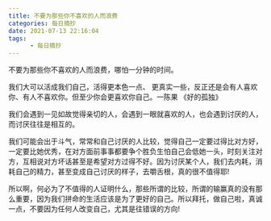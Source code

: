 ```yaml
---
title: 不要为那些你不喜欢的人而浪费
categories: 每日摘抄
date: 2021-07-13 22:16:04
tags:  
      - 每日摘抄
---
```


不要为那些你不喜欢的人而浪费，哪怕一分钟的时间。  

我们大可以活成我们自己，活得更本色一点、 更真实一些，反正还是会有人喜欢你、有人不喜欢你。但至少你会更喜欢你自己。一陈果 《好的孤独》  

我们会遇到一见如故觉得亲切的人，会遇到一眼就喜欢的人，也会遇到讨厌的人，而讨厌往往是相互的。  

我们可能会出于斗气，常常和自己讨厌的人比较，觉得自己一定要过得比对方好，一定要比她优秀，在对方面前事事都要争个胜负生怕自己会低她一头，时刻关注对方，互相说对方坏话甚至是希望对方过得不好。因为讨厌某个人，我们去内耗，消耗自己的精力，甚至变成自己讨厌的样子，去嚼舌根，真的很不值得耶!  

所以啊，何必为了不值得的人证明什么，那些所谓的比较，所谓的输赢真的没有那么重要，因为我们拼命的生活应该是为了更好的自己。所以拜托，做自己啦，真诚一点，不要因为任何人改变自己，尤其是往错误的方向!  
